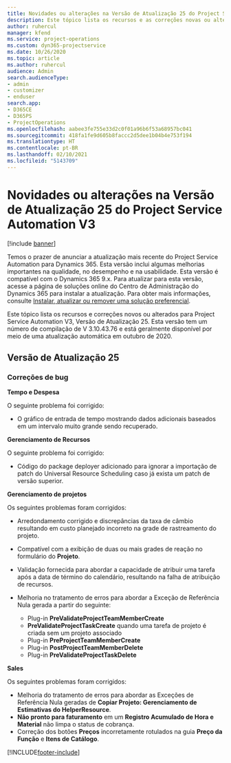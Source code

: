 ```yaml
---
title: Novidades ou alterações na Versão de Atualização 25 do Project Service Automation V3
description: Este tópico lista os recursos e as correções novas ou alteradas disponíveis na Versão de Atualização 25 do Project Service Automation V3.
author: ruhercul
manager: kfend
ms.service: project-operations
ms.custom: dyn365-projectservice
ms.date: 10/26/2020
ms.topic: article
ms.author: ruhercul
audience: Admin
search.audienceType:
- admin
- customizer
- enduser
search.app:
- D365CE
- D365PS
- ProjectOperations
ms.openlocfilehash: aabee3fe755e33d2c0f01a96b6f53a68957bc041
ms.sourcegitcommit: 418fa1fe9d605b8faccc2d5dee1b04b4e753f194
ms.translationtype: HT
ms.contentlocale: pt-BR
ms.lasthandoff: 02/10/2021
ms.locfileid: "5143709"
---
```

# <a name="whats-new-or-changed-in-project-service-automation-update-release-25-v3"></a>Novidades ou alterações na Versão de Atualização 25 do Project Service Automation V3

[!include [banner](../includes/psa-now-project-operations.md)]

Temos o prazer de anunciar a atualização mais recente do Project Service Automation para Dynamics 365. Esta versão inclui algumas melhorias importantes na qualidade, no desempenho e na usabilidade. Esta versão é compatível com o Dynamics 365 9.x. Para atualizar para esta versão, acesse a página de soluções online do Centro de Administração do Dynamics 365 para instalar a atualização. Para obter mais informações, consulte [Instalar, atualizar ou remover uma solução preferencial](https://docs.microsoft.com/power-platform/admin/install-remove-preferred-solution).

Este tópico lista os recursos e correções novos ou alterados para Project Service Automation V3, Versão de Atualização 25. Esta versão tem um número de compilação de V 3.10.43.76 e está geralmente disponível por meio de uma atualização automática em outubro de 2020.

## <a name="update-release-25"></a>Versão de Atualização 25

### <a name="bug-fixes"></a>Correções de bug

**Tempo e Despesa**

O seguinte problema foi corrigido:

- O gráfico de entrada de tempo mostrando dados adicionais baseados em um intervalo muito grande sendo recuperado.

**Gerenciamento de Recursos**

O seguinte problema foi corrigido:

- Código do package deployer adicionado para ignorar a importação de patch do Universal Resource Scheduling caso já exista um patch de versão superior.

**Gerenciamento de projetos**

Os seguintes problemas foram corrigidos:

- Arredondamento corrigido e discrepâncias da taxa de câmbio resultando em custo planejado incorreto na grade de rastreamento do projeto.
- Compatível com a exibição de duas ou mais grades de reação no formulário do **Projeto**.
- Validação fornecida para abordar a capacidade de atribuir uma tarefa após a data de término do calendário, resultando na falha de atribuição de recursos.
- Melhoria no tratamento de erros para abordar a Exceção de Referência Nula gerada a partir do seguinte:

    - Plug-in **PreValidateProjectTeamMemberCreate**
    - **PreValidateProjectTaskCreate** quando uma tarefa de projeto é criada sem um projeto associado
    - Plug-in **PreProjectTeamMemberCreate**
    - Plug-in **PostProjectTeamMemberDelete**
    - Plug-in **PreValidateProjectTaskDelete**

**Sales**

Os seguintes problemas foram corrigidos:

- Melhoria do tratamento de erros para abordar as Exceções de Referência Nula geradas de **Copiar Projeto: Gerenciamento de Estimativas do HelperResource**.
- **Não pronto para faturamento** em um **Registro Acumulado de Hora e Material** não limpa o status de cobrança.
- Correção dos botões **Preços** incorretamente rotulados na guia **Preço da Função** e **Itens de Catálogo**.


[!INCLUDE[footer-include](../includes/footer-banner.md)]